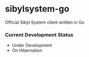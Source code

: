 # sibylsystem-go
Official Sibyl System client written in Go

### Current Development Status
- Under Development 
- On Hibernation
